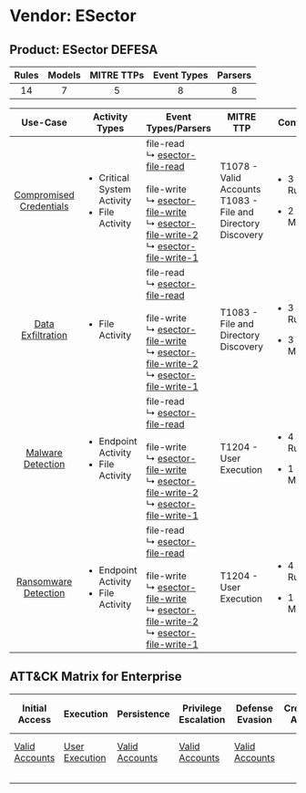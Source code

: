 Vendor: ESector
===============
Product: ESector DEFESA
-----------------------
| Rules | Models | MITRE TTPs | Event Types | Parsers |
|:-----:|:------:|:----------:|:-----------:|:-------:|
|  14   |   7    |     5      |      8      |    8    |

|                                 Use-Case                                  | Activity Types                                                   | Event Types/Parsers                                                                                                                                                                                                                                                                                                                                 | MITRE TTP                                                          | Content                                             |
|:-------------------------------------------------------------------------:| ---------------------------------------------------------------- | --------------------------------------------------------------------------------------------------------------------------------------------------------------------------------------------------------------------------------------------------------------------------------------------------------------------------------------------------- | ------------------------------------------------------------------ | --------------------------------------------------- |
| [Compromised Credentials](../UseCases/usecase_compromised_credentials.md) | <ul><li>Critical System Activity</li><li>File Activity</li></ul> |  file-read<br> ↳ [esector-file-read](../Parsers/parserContent_esector-file-read.md)<br><br> file-write<br> ↳ [esector-file-write](../Parsers/parserContent_esector-file-write.md)<br> ↳ [esector-file-write-2](../Parsers/parserContent_esector-file-write-2.md)<br> ↳ [esector-file-write-1](../Parsers/parserContent_esector-file-write-1.md)<br> | T1078 - Valid Accounts<br>T1083 - File and Directory Discovery<br> | <ul><li>3 Rules</li></ul><ul><li>2 Models</li></ul> |
|       [Data Exfiltration](../UseCases/usecase_data_exfiltration.md)       | <ul><li>File Activity</li></ul>                                  |  file-read<br> ↳ [esector-file-read](../Parsers/parserContent_esector-file-read.md)<br><br> file-write<br> ↳ [esector-file-write](../Parsers/parserContent_esector-file-write.md)<br> ↳ [esector-file-write-2](../Parsers/parserContent_esector-file-write-2.md)<br> ↳ [esector-file-write-1](../Parsers/parserContent_esector-file-write-1.md)<br> | T1083 - File and Directory Discovery<br>                           | <ul><li>3 Rules</li></ul><ul><li>3 Models</li></ul> |
|       [Malware Detection](../UseCases/usecase_malware_detection.md)       | <ul><li>Endpoint Activity</li><li>File Activity</li></ul>        |  file-read<br> ↳ [esector-file-read](../Parsers/parserContent_esector-file-read.md)<br><br> file-write<br> ↳ [esector-file-write](../Parsers/parserContent_esector-file-write.md)<br> ↳ [esector-file-write-2](../Parsers/parserContent_esector-file-write-2.md)<br> ↳ [esector-file-write-1](../Parsers/parserContent_esector-file-write-1.md)<br> | T1204 - User Execution<br>                                         | <ul><li>4 Rules</li></ul><ul><li>1 Models</li></ul> |
|    [Ransomware Detection](../UseCases/usecase_ransomware_detection.md)    | <ul><li>Endpoint Activity</li><li>File Activity</li></ul>        |  file-read<br> ↳ [esector-file-read](../Parsers/parserContent_esector-file-read.md)<br><br> file-write<br> ↳ [esector-file-write](../Parsers/parserContent_esector-file-write.md)<br> ↳ [esector-file-write-2](../Parsers/parserContent_esector-file-write-2.md)<br> ↳ [esector-file-write-1](../Parsers/parserContent_esector-file-write-1.md)<br> | T1204 - User Execution<br>                                         | <ul><li>4 Rules</li></ul><ul><li>1 Models</li></ul> |

ATT&CK Matrix for Enterprise
----------------------------
| Initial Access                                                      | Execution                                                           | Persistence                                                         | Privilege Escalation                                                | Defense Evasion                                                     | Credential Access | Discovery                                                                         | Lateral Movement | Collection | Command and Control | Exfiltration | Impact |
| ------------------------------------------------------------------- | ------------------------------------------------------------------- | ------------------------------------------------------------------- | ------------------------------------------------------------------- | ------------------------------------------------------------------- | ----------------- | --------------------------------------------------------------------------------- | ---------------- | ---------- | ------------------- | ------------ | ------ |
| [Valid Accounts](https://attack.mitre.org/techniques/T1078)<br><br> | [User Execution](https://attack.mitre.org/techniques/T1204)<br><br> | [Valid Accounts](https://attack.mitre.org/techniques/T1078)<br><br> | [Valid Accounts](https://attack.mitre.org/techniques/T1078)<br><br> | [Valid Accounts](https://attack.mitre.org/techniques/T1078)<br><br> |                   | [File and Directory Discovery](https://attack.mitre.org/techniques/T1083)<br><br> |                  |            |                     |              |        |